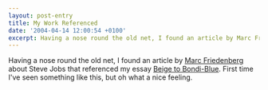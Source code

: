 ```yaml
---
layout: post-entry
title: My Work Referenced
date: '2004-04-14 12:00:54 +0100'
excerpt: Having a nose round the old net, I found an article by Marc Friedenberg about Steve Jobs that referenced my essay Beige to Bondi-Blue. First time I've seen something like this, but oh what a nice feeling.
---
```

Having a nose round the old net, I found an article by [Marc Friedenberg][1] about Steve Jobs that referenced my essay [Beige to Bondi-Blue][2]. First time I've seen something like this, but oh what a nice feeling.

[1]: http://marcfriedenberg.com/
[2]: /articles/beige-to-bondi-blue/